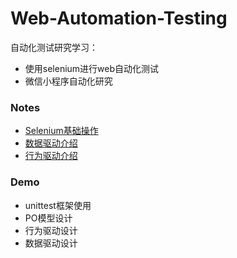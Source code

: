 # Web-Automation-Testing

自动化测试研究学习：
+ 使用selenium进行web自动化测试
+ 微信小程序自动化研究


### Notes

+ [Selenium基础操作](./notes/Selenium.md)
+ [数据驱动介绍](./notes/数据驱动.md)
+ [行为驱动介绍](./notes/行为驱动.md)

### Demo

* unittest框架使用
* PO模型设计
* 行为驱动设计
* 数据驱动设计
